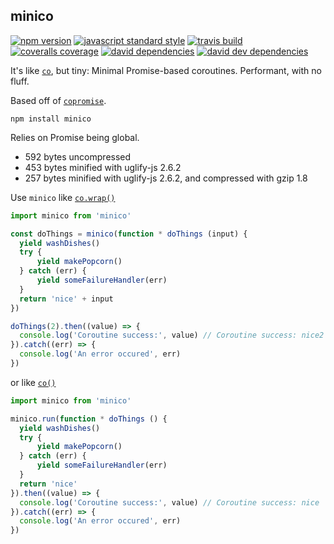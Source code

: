 minico
---

[![npm version](https://img.shields.io/npm/v/minico.svg?style=flat-square)](https://npmjs.com/package/minico)
[![javascript standard style](https://img.shields.io/badge/code%20style-standard-blue.svg?style=flat-square)](http://standardjs.com/)
[![travis build](https://img.shields.io/travis/SEAPUNK/minico/master.svg?style=flat-square)](https://travis-ci.org/SEAPUNK/minico)
[![coveralls coverage](https://img.shields.io/coveralls/SEAPUNK/minico.svg?style=flat-square)](https://coveralls.io/github/SEAPUNK/minico)
[![david dependencies](https://david-dm.org/SEAPUNK/minico.svg?style=flat-square)](https://david-dm.org/SEAPUNK/minico)
[![david dev dependencies](https://david-dm.org/SEAPUNK/minico/dev-status.svg?style=flat-square)](https://david-dm.org/SEAPUNK/minico)

It's like [`co`](https://github.com/tj/co), but tiny: Minimal Promise-based coroutines. Performant, with no fluff.

Based off of [`copromise`](https://github.com/deanlandolt/copromise).

`npm install minico`

Relies on Promise being global.

* 592 bytes uncompressed
* 453 bytes minified with uglify-js 2.6.2
* 257 bytes minified with uglify-js 2.6.2, and compressed with gzip 1.8

Use `minico` like [`co.wrap()`](https://github.com/tj/co#var-fn--cowrapfn)

```js
import minico from 'minico'

const doThings = minico(function * doThings (input) {
  yield washDishes()
  try {
      yield makePopcorn()
  } catch (err) {
      yield someFailureHandler(err)
  }
  return 'nice' + input
})

doThings(2).then((value) => {
  console.log('Coroutine success:', value) // Coroutine success: nice2
}).catch((err) => {
  console.log('An error occured', err)
})

```

or like [`co()`](https://github.com/tj/co#cofnthen-val--)

```js
import minico from 'minico'

minico.run(function * doThings () {
  yield washDishes()
  try {
      yield makePopcorn()
  } catch (err) {
      yield someFailureHandler(err)
  }
  return 'nice'
}).then((value) => {
  console.log('Coroutine success:', value) // Coroutine success: nice
}).catch((err) => {
  console.log('An error occured', err)
})
```
